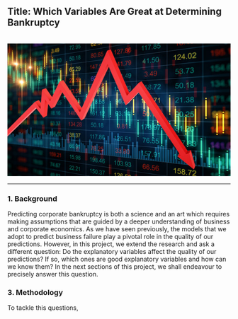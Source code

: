 ## Title: Which Variables Are Great at Determining Bankruptcy

<br clear="both">

<div align="center">
  <img height="300" width="100%" src="https://github.com/GodfreyElia/Modeling-Crises/blob/main/File/Financial_Crisis.jpg" />
</div>

----

### 1. Background

Predicting corporate bankruptcy is both a science and an art which requires making assumptions that are guided by a deeper understanding of business and corporate economics. As we have seen previously, the models that we adopt to predict business failure play a pivotal role in the quality of our predictions. However, in this project, we extend the research and ask a different question: Do the explanatory variables affect the quality of our predictions? If so, which ones are good explanatory variables and how can we know them? In the next sections of this project, we shall endeavour to precisely answer this question.

### 3. Methodology

To tackle this questions, 
